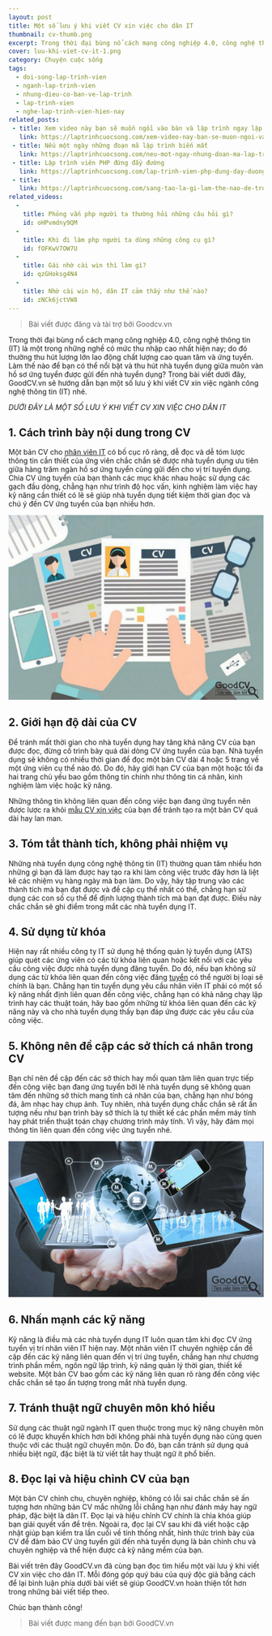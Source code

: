 ```yaml
---
layout: post
title: Một số lưu ý khi viết CV xin việc cho dân IT
thumbnail: cv-thumb.png
excerpt: Trong thời đại bùng nổ cách mạng công nghiệp 4.0, công nghệ thông tin là một trong những nghề có mức thu nhập cao nhất hiện nay; do đó thường thu hút lượng lớn lao động chất lượng cao quan tâm và ứng tuyển. Làm thế nào để bạn có thể nổi bật và thu hút nhà tuyển dụng giữa muôn vàn hồ sơ ứng tuyển được gửi đến nhà tuyển dụng?
cover: luu-khi-viet-cv-it-1.png
category: Chuyện cuộc sống
tags:
  - doi-song-lap-trinh-vien
  - nganh-lap-trinh-vien
  - nhung-dieu-co-ban-ve-lap-trinh
  - lap-trinh-vien
  - nghe-lap-trinh-vien-hien-nay
related_posts:
 - title: Xem video này bạn sẽ muốn ngồi vào bàn và lập trình ngay lập tức
   link: https://laptrinhcuocsong.com/xem-video-nay-ban-se-muon-ngoi-vao-va-lap-trinh-ngay-lap-tuc.html
 - title: Nếu một ngày những đoạn mã lập trình biến mất
   link: https://laptrinhcuocsong.com/neu-mot-ngay-nhung-doan-ma-lap-trinh-bien-mat.html
 - title: Lập trình viên PHP đứng đầy đường
   link: https://laptrinhcuocsong.com/lap-trinh-vien-php-dung-day-duong.html
 - title:
   link: https://laptrinhcuocsong.com/sang-tao-la-gi-lam-the-nao-de-tro-nen-sang-tao.html
related_videos:
  -
    title: Phỏng vấn php người ta thường hỏi những câu hỏi gì?
    id: oHPvmdny9QM
  -
    title: Khi đi làm php người ta dùng những công cụ gì? 
    id: fOFKwV7OW7U
  -
    title: Gái nhờ cài win thì làm gì? 
    id: qzGHoksg4N4
  -
    title: Nhờ cài win hộ, dân IT cảm thấy như thế nào? 
    id: zNCk6jctVW8
---
```


> Bài viết được đăng và tài trợ bởi Goodcv.vn

Trong thời đại bùng nổ cách mạng công nghiệp 4.0, công nghệ thông tin (IT) là một trong những
nghề có mức thu nhập cao nhất hiện nay; do đó thường thu hút lượng lớn lao động chất lượng cao
quan tâm và ứng tuyển. Làm thế nào để bạn có thể nổi bật và thu hút nhà tuyển dụng giữa muôn
vàn hồ sơ ứng tuyển được gửi đến nhà tuyển dụng? Trong bài viết dưới đây, GoodCV.vn sẽ
hướng dẫn bạn một số lưu ý khi viết CV xin việc ngành công nghệ thông tin (IT) nhé.

*DƯỚI ĐÂY LÀ MỘT SỐ LƯU Ý KHI VIẾT CV XIN VIỆC CHO DÂN IT*

## 1. Cách trình bày nội dung trong CV

Một bản CV cho [nhân viên IT](https://goodcv.vn/t%c3%acm-vi%e1%bb%87c-l%c3%a0m-nh%c3%a2n+vi%c3%aan+it) có bố cục rõ ràng, dễ đọc và dễ tóm lược thông tin cần thiết của
ứng viên chắc chắn sẽ được nhà tuyển dụng ưu tiên giữa hàng trăm ngàn hồ sơ ứng tuyển cùng
gửi đến cho vị trí tuyển dụng. Chia CV ứng tuyển của bạn thành các mục khác nhau hoặc sử dụng
các gạch đầu dòng, chẳng hạn như trình độ học vấn, kinh nghiệm làm việc hay kỹ năng cần thiết
có lẽ sẽ giúp nhà tuyển dụng tiết kiệm thời gian đọc và chú ý đến CV ứng tuyển của bạn nhiều
hơn.

![lưu ý khi viết CV xin việc cho dân IT](images/luu-khi-viet-cv-it-1.png)

## 2. Giới hạn độ dài của CV

Để tránh mất thời gian cho nhà tuyển dụng hay tăng khả năng CV của bạn được đọc, đừng cố
trình bày quá dài dòng CV ứng tuyển của bạn. Nhà tuyển dụng sẽ không có nhiều thời gian để
đọc một bản CV dài 4 hoặc 5 trang về một ứng viên cụ thể nào đó. Do đó, hãy giới hạn CV của
bạn một hoặc tối đa hai trang chủ yếu bao gồm thông tin chính như thông tin cá nhân, kinh
nghiệm làm việc hoặc kỹ năng.

Những thông tin không liên quan đến công việc bạn đang ứng tuyển nên được lược ra khỏi [mẫu
CV xin việc](https://goodcv.vn/mau-cv-xin-viec.html) của bạn để tránh tạo ra một bản CV quá dài hay lan man.

## 3. Tóm tắt thành tích, không phải nhiệm vụ

Những nhà tuyển dụng công nghệ thông tin (IT) thường quan tâm nhiều hơn những gì bạn đã làm
được hay tạo ra khi làm công việc trước đây hơn là liệt kê các nhiệm vụ hàng ngày mà bạn làm.
Do vậy, hãy tập trung vào các thành tích mà bạn đạt được và đề cập cụ thể nhất có thể, chẳng hạn
sử dụng các con số cụ thể để định lượng thành tích mà bạn đạt được. Điều này chắc chắn sẽ ghi
điểm trong mắt các nhà tuyển dụng IT.

## 4. Sử dụng từ khóa

Hiện nay rất nhiều công ty IT sử dụng hệ thống quản lý tuyển dụng (ATS) giúp quét các ứng viên
có các từ khóa liên quan hoặc kết nối với các yêu cầu công việc được nhà tuyển dụng đăng tuyển.
Do đó, nếu bạn không sử dụng các từ khóa liên quan đến công việc đăng [tuyển](https://goodcv.vn/) có thể người bị loại sẽ chính là bạn. Chẳng hạn tin tuyển dụng yêu cầu nhân viên IT phải có một số kỹ năng nhất
định liên quan đến công việc, chẳng hạn có khả năng chạy lập trình hay các thuật toán, hãy bao
gồm những từ khóa liên quan đến các kỹ năng này và cho nhà tuyển dụng thấy bạn đáp ứng được
các yêu cầu của công việc.

## 5. Không nên đề cập các sở thích cá nhân trong CV

Bạn chỉ nên đề cập đến các sở thích hay mối quan tâm liên quan trực tiếp đến công việc bạn đang
ứng tuyển bởi lẽ nhà tuyển dụng sẽ không quan tâm đến những sở thích mang tính cá nhân của
bạn, chẳng hạn như bóng đá, âm nhạc hay chụp ảnh. Tuy nhiên, nhà tuyển dụng chắc chắn sẽ rất
ấn tượng nếu như bạn trình bày sở thích là tự thiết kế các phần mềm máy tính hay phát triển thuật
toán chạy chương trình máy tính. Vì vậy, hãy đảm mọi thông tin liên quan đến công việc ứng
tuyển nhé.

![lưu ý khi viết CV xin việc cho dân IT](images/luu-khi-viet-cv-it-2.png)

## 6. Nhấn mạnh các kỹ năng

Kỹ năng là điều mà các nhà tuyển dụng IT luôn quan tâm khi đọc CV ứng tuyển vị trí nhân viên
IT hiện nay. Một nhân viên IT chuyên nghiệp cần đề cập đến các kỹ năng liên quan đến vị trí ứng
tuyển, chẳng hạn như chương trình phần mềm, ngôn ngữ lập trình, kỹ năng quản lý thời gian,
thiết kế website. Một bản CV bao gồm các kỹ năng liên quan rõ ràng đến công việc chắc chắn sẽ
tạo ấn tượng trong mắt nhà tuyển dụng.

## 7. Tránh thuật ngữ chuyên môn khó hiểu

Sử dụng các thuật ngữ ngành IT quen thuộc trong mục kỹ năng chuyên môn có lẽ được khuyển
khích hơn bởi không phải nhà tuyển dụng nào cũng quen thuộc với các thuật ngữ chuyên môn.
Do đó, bạn cần tránh sử dụng quá nhiều biệt ngữ, đặc biệt là từ viết tắt hay thuật ngữ ít phổ biến.

## 8. Đọc lại và hiệu chỉnh CV của bạn

Một bản CV chỉnh chu, chuyên nghiệp, không có lỗi sai chắc chắn sẽ ấn tượng hơn những bản
CV mắc những lỗi chẳng hạn như đánh máy hay ngữ pháp, đặc biệt là dân IT. Đọc lại và hiệu
chỉnh CV chính là chìa khóa giúp bạn giải quyết vấn đề trên. Ngoài ra, đọc lại CV sau khi đã viết
hoặc cập nhật giúp bạn kiểm tra lần cuối về tính thống nhất, hình thức trình bày của CV để đảm
bảo CV ứng tuyển gửi đến nhà tuyển dụng là bản chỉnh chu và chuyên nghiệp và thể hiện được
cả kỹ năng mềm của bạn.

Bài viết trên đây GoodCV.vn đã cùng bạn đọc tìm hiểu một vài lưu ý khi viết CV xin việc cho
dân IT. Mỗi đóng góp quý báu của quý độc giả bằng cách để lại bình luận phía dưới bài viết sẽ
giúp GoodCV.vn hoàn thiện tốt hơn trong những bài viết tiếp theo.

Chúc bạn thành công!

> Bài viết được mang đến bạn bởi GoodCV.vn